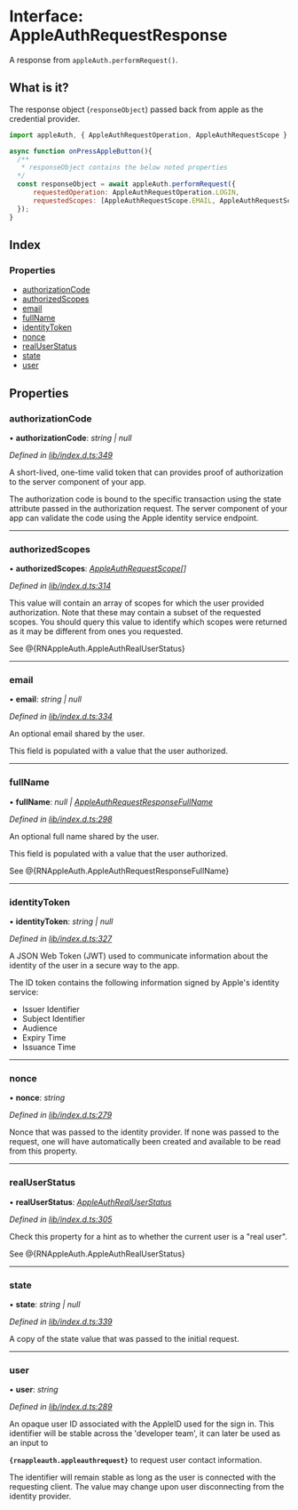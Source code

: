 
# Interface: AppleAuthRequestResponse

A response from `appleAuth.performRequest()`.

## What is it?

The response object (`responseObject`) passed back from apple as the credential provider.

```js
import appleAuth, { AppleAuthRequestOperation, AppleAuthRequestScope } from '@invertase/react-native-apple-authentication';

async function onPressAppleButton(){
  /**
   * responseObject contains the below noted properties
  */
  const responseObject = await appleAuth.performRequest({
      requestedOperation: AppleAuthRequestOperation.LOGIN,
      requestedScopes: [AppleAuthRequestScope.EMAIL, AppleAuthRequestScope.FULL_NAME],
  });
}
```

## Index

### Properties

* [authorizationCode](_lib_index_d_.rnappleauth.appleauthrequestresponse.md#authorizationcode)
* [authorizedScopes](_lib_index_d_.rnappleauth.appleauthrequestresponse.md#authorizedscopes)
* [email](_lib_index_d_.rnappleauth.appleauthrequestresponse.md#email)
* [fullName](_lib_index_d_.rnappleauth.appleauthrequestresponse.md#fullname)
* [identityToken](_lib_index_d_.rnappleauth.appleauthrequestresponse.md#identitytoken)
* [nonce](_lib_index_d_.rnappleauth.appleauthrequestresponse.md#nonce)
* [realUserStatus](_lib_index_d_.rnappleauth.appleauthrequestresponse.md#realuserstatus)
* [state](_lib_index_d_.rnappleauth.appleauthrequestresponse.md#state)
* [user](_lib_index_d_.rnappleauth.appleauthrequestresponse.md#user)

## Properties

###  authorizationCode

• **authorizationCode**: *string | null*

*Defined in [lib/index.d.ts:349](https://github.com/invertase/react-native-apple-authentication/blob/2b75721d/lib/index.d.ts#L349)*

A short-lived, one-time valid token that can provides proof of authorization to the server
component of your app.

The authorization code is bound to the specific transaction using the state attribute passed
in the authorization request. The server component of your app can validate the code using
the Apple identity service endpoint.

___

###  authorizedScopes

• **authorizedScopes**: *[AppleAuthRequestScope](../enums/_lib_index_d_.rnappleauth.appleauthrequestscope.md)[]*

*Defined in [lib/index.d.ts:314](https://github.com/invertase/react-native-apple-authentication/blob/2b75721d/lib/index.d.ts#L314)*

This value will contain an array of scopes for which the user provided authorization.
Note that these may contain a subset of the requested scopes. You should query this value to
identify which scopes were returned as it may be different from ones you requested.

See @{RNAppleAuth.AppleAuthRealUserStatus}

___

###  email

• **email**: *string | null*

*Defined in [lib/index.d.ts:334](https://github.com/invertase/react-native-apple-authentication/blob/2b75721d/lib/index.d.ts#L334)*

An optional email shared by the user.

This field is populated with a value that the user authorized.

___

###  fullName

• **fullName**: *null | [AppleAuthRequestResponseFullName](_lib_index_d_.rnappleauth.appleauthrequestresponsefullname.md)*

*Defined in [lib/index.d.ts:298](https://github.com/invertase/react-native-apple-authentication/blob/2b75721d/lib/index.d.ts#L298)*

An optional full name shared by the user.

This field is populated with a value that the user authorized.

See @{RNAppleAuth.AppleAuthRequestResponseFullName}

___

###  identityToken

• **identityToken**: *string | null*

*Defined in [lib/index.d.ts:327](https://github.com/invertase/react-native-apple-authentication/blob/2b75721d/lib/index.d.ts#L327)*

A JSON Web Token (JWT) used to communicate information about the identity of the user in a
secure way to the app.

The ID token contains the following information signed by Apple's identity service:
 - Issuer Identifier
 - Subject Identifier
 - Audience
 - Expiry Time
 - Issuance Time

___

###  nonce

• **nonce**: *string*

*Defined in [lib/index.d.ts:279](https://github.com/invertase/react-native-apple-authentication/blob/2b75721d/lib/index.d.ts#L279)*

Nonce that was passed to the identity provider. If none was passed to the request, one will
have automatically been created and available to be read from this property.

___

###  realUserStatus

• **realUserStatus**: *[AppleAuthRealUserStatus](../enums/_lib_index_d_.rnappleauth.appleauthrealuserstatus.md)*

*Defined in [lib/index.d.ts:305](https://github.com/invertase/react-native-apple-authentication/blob/2b75721d/lib/index.d.ts#L305)*

Check this property for a hint as to whether the current user is a "real user".

See @{RNAppleAuth.AppleAuthRealUserStatus}

___

###  state

• **state**: *string | null*

*Defined in [lib/index.d.ts:339](https://github.com/invertase/react-native-apple-authentication/blob/2b75721d/lib/index.d.ts#L339)*

A copy of the state value that was passed to the initial request.

___

###  user

• **user**: *string*

*Defined in [lib/index.d.ts:289](https://github.com/invertase/react-native-apple-authentication/blob/2b75721d/lib/index.d.ts#L289)*

An opaque user ID associated with the AppleID used for the sign in. This identifier will be
stable across the 'developer team', it can later be used as an input to

**`{rnappleauth.appleauthrequest}`** to request user contact information.

The identifier will remain stable as long as the user is connected with the requesting client.
The value may change upon user disconnecting from the identity provider.
